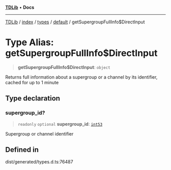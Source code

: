 [**TDLib**](../../../../../../README.md) • **Docs**

***

[TDLib](../../../../../../modules.md) / [index](../../../../../README.md) / [types](../../../README.md) / [default](../README.md) / getSupergroupFullInfo$DirectInput

# Type Alias: getSupergroupFullInfo$DirectInput

> **getSupergroupFullInfo$DirectInput**: `object`

Returns full information about a supergroup or a channel by its identifier, cached for up to 1 minute

## Type declaration

### supergroup\_id?

> `readonly` `optional` **supergroup\_id**: [`int53`](int53.md)

Supergroup or channel identifier

## Defined in

dist/generated/types.d.ts:76487
